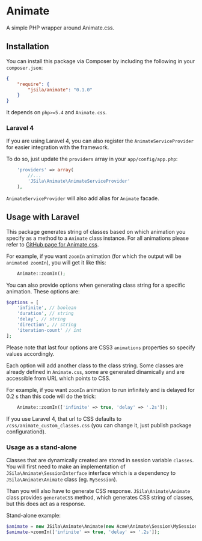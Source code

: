 Animate
=======

A simple PHP wrapper around Animate.css.

## Installation

You can install this package via Composer by including the following in your `composer.json`:

```json
{
    "require": {
        "jsila/animate": "0.1.0"
    }
}
```

It depends on `php>=5.4` and `Animate.css`.

### Laravel 4

If you are using Laravel 4, you can also register the `AnimateServiceProvider` for easier integration with the framework.

To do so, just update the `providers` array in your `app/config/app.php`:

```php
    'providers' => array(
        //...
        'JSila\Animate\AnimateServiceProvider'
    ),
```

`AnimateServiceProvider` will also add alias for `Animate` facade.

## Usage with Laravel

This package generates string of classes based on which animation you specify as a method to a `Animate` class instance. For all animations please refer to [GitHub page for Animate.css](http://daneden.github.io/animate.css/).

For example, if you want `zoomIn` animation (for which the output will be `animated zoomIn`), you will get it like this:

```php
    Animate::zoomIn();
```

You can also provide options when generating class string for a specific animation. These options are:

```php
$options = [
    'infinite', // boolean
    'duration', // string
    'delay', // string
    'direction', // string
    'iteration-count' // int
];
```

Please note that last four options are CSS3 `animations` properties so specify values accordingly.

Each option will add another class to the class string. Some classes are already defined in `Animate.css`, some are generated dinamically and are accessible from URL which points to CSS.

For example, if you want `zoomIn` animation to run infinitely and is delayed for 0.2 s than this code will do the trick:

```php
    Animate::zoomIn(['infinite' => true, 'delay' => '.2s']);
```

If you use Laravel 4, that url to CSS defaults to `/css/animate_custom_classes.css` (you can change it, just publish package configurationd).

### Usage as a stand-alone

Classes that are dynamically created are stored in session variable `classes`. You will first need to make an implementation of `JSila\Animate\SessionInterface` interface which is a dependency to `JSila\Animate\Animate` class (eg. `MySession`).

Than you will also have to generate CSS response. `JSila\Animate\Animate` class provides `generateCSS` method, which generates CSS string of classes, but this does act as a response.

Stand-alone example:

```php
$animate = new JSila\Animate\Animate(new Acme\Animate\Session\MySession); // this assumes MySession class is saved in Acme/Animate/Session
$animate->zoomIn(['infinite' => true, 'delay' => '.2s']);
```
